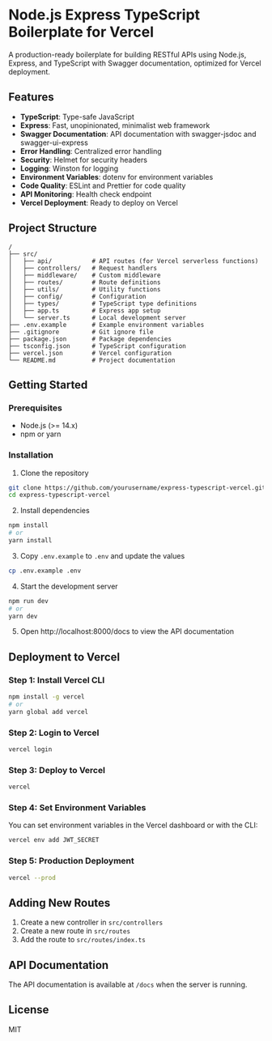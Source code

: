 # Node.js Express TypeScript Boilerplate for Vercel

A production-ready boilerplate for building RESTful APIs using Node.js, Express, and TypeScript with Swagger documentation, optimized for Vercel deployment.

## Features

- **TypeScript**: Type-safe JavaScript
- **Express**: Fast, unopinionated, minimalist web framework
- **Swagger Documentation**: API documentation with swagger-jsdoc and swagger-ui-express
- **Error Handling**: Centralized error handling
- **Security**: Helmet for security headers
- **Logging**: Winston for logging
- **Environment Variables**: dotenv for environment variables
- **Code Quality**: ESLint and Prettier for code quality
- **API Monitoring**: Health check endpoint
- **Vercel Deployment**: Ready to deploy on Vercel

## Project Structure

```
/
├── src/
│   ├── api/           # API routes (for Vercel serverless functions)
│   ├── controllers/   # Request handlers
│   ├── middleware/    # Custom middleware
│   ├── routes/        # Route definitions
│   ├── utils/         # Utility functions
│   ├── config/        # Configuration
│   ├── types/         # TypeScript type definitions
│   ├── app.ts         # Express app setup
│   └── server.ts      # Local development server
├── .env.example       # Example environment variables
├── .gitignore         # Git ignore file
├── package.json       # Package dependencies
├── tsconfig.json      # TypeScript configuration
├── vercel.json        # Vercel configuration
└── README.md          # Project documentation
```

## Getting Started

### Prerequisites

- Node.js (>= 14.x)
- npm or yarn

### Installation

1. Clone the repository
```bash
git clone https://github.com/yourusername/express-typescript-vercel.git
cd express-typescript-vercel
```

2. Install dependencies
```bash
npm install
# or
yarn install
```

3. Copy `.env.example` to `.env` and update the values
```bash
cp .env.example .env
```

4. Start the development server
```bash
npm run dev
# or
yarn dev
```

5. Open http://localhost:8000/docs to view the API documentation

## Deployment to Vercel

### Step 1: Install Vercel CLI

```bash
npm install -g vercel
# or
yarn global add vercel
```

### Step 2: Login to Vercel

```bash
vercel login
```

### Step 3: Deploy to Vercel

```bash
vercel
```

### Step 4: Set Environment Variables

You can set environment variables in the Vercel dashboard or with the CLI:

```bash
vercel env add JWT_SECRET
```

### Step 5: Production Deployment

```bash
vercel --prod
```

## Adding New Routes

1. Create a new controller in `src/controllers`
2. Create a new route in `src/routes`
3. Add the route to `src/routes/index.ts`

## API Documentation

The API documentation is available at `/docs` when the server is running.

## License

MIT